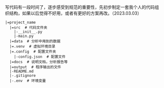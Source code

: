 写代码有一段时间了，逐步感受到规范的重要性，先初步制定一套我个人的代码组织结构，如果以后觉得不好用，或者有更好的方案再改。（2023.03.03）

```
|=project_name
  |=src  # 代码文件夹
    |-__init__.py
    |-main.py
  |=data  # 分析中用到的数据
  |=.venv  # 虚拟环境目录
  |=.config  # 配置文件夹
    |-config.json  # 配置文件
  |=docs  # 说明文档，分析报告等
  |=output  # 程序输出的文件
  |-README.md
  |-.gitignore
  |-.env  # 环境变量
```

